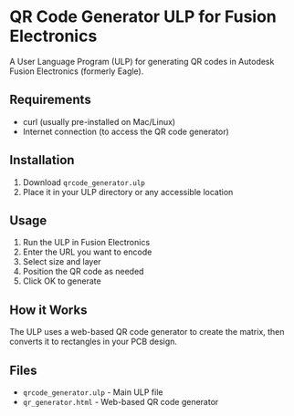 # QR Code Generator ULP for Fusion Electronics

A User Language Program (ULP) for generating QR codes in Autodesk Fusion Electronics (formerly Eagle).

## Requirements
- curl (usually pre-installed on Mac/Linux)
- Internet connection (to access the QR code generator)

## Installation
1. Download `qrcode_generator.ulp`
2. Place it in your ULP directory or any accessible location

## Usage
1. Run the ULP in Fusion Electronics
2. Enter the URL you want to encode
3. Select size and layer
4. Position the QR code as needed
5. Click OK to generate

## How it Works
The ULP uses a web-based QR code generator to create the matrix, then converts it to rectangles in your PCB design.

## Files
- `qrcode_generator.ulp` - Main ULP file
- `qr_generator.html` - Web-based QR code generator